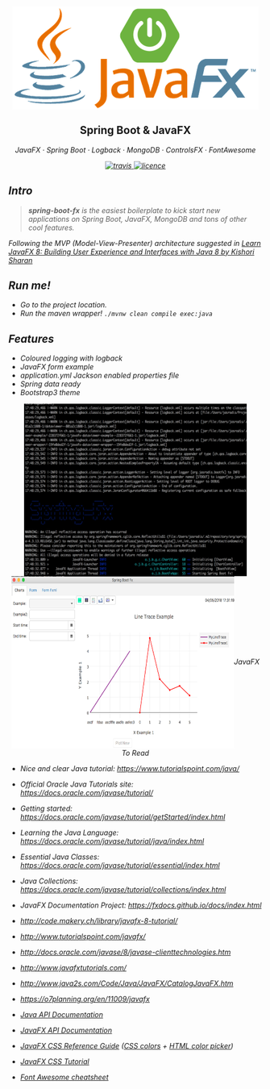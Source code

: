 <p align="center">
	<img align="center" src="src/main/resources/images/boot-fx.png?raw=true"/>
</p>


<h2 align="center">Spring Boot & JavaFX </h2>

<p align="center">
  <em>
  JavaFX
  · Spring Boot
  · Logback
  · MongoDB
  · ControlsFX
  · FontAwesome
</p>

<p align="center">
  <a href="https://travis-ci.org/jasrodis/spring-boot-fx">
    <img alt="travis" src="https://img.shields.io/travis/jasrodis/spring-boot-fx.svg?style=flat-square">
  </a>
  <a href="https://opensource.org/licenses/MIT">
    <img alt="licence" src="https://img.shields.io/badge/License-MIT-yellow.svg?style=flat-square">
  </a>
</p>

## Intro

> **spring-boot-fx** is the easiest boilerplate to kick start new applications on Spring Boot, JavaFX, MongoDB and tons of other cool features.
 
Following the MVP (Model-View-Presenter) architecture suggested in [Learn JavaFX 8: Building User Experience and Interfaces with Java 8 by Kishori Sharan](https://www.apress.com/de/book/9781484211434)

## Run me!

*  Go to the project location.
*  Run the maven wrapper!  `./mvnw clean compile exec:java`

## Features

* Coloured logging with logback
* JavaFX form example
* application.yml Jackson enabled properties file
* Spring data ready
* Bootstrap3 theme

<p align="center">
	<img align="center" src="src/main/resources/images/colors-logback.png?raw=true" alt="colours logback" height="342" width="442"/>
	<img align="center" src="src/main/resources/images/plotly-charts.png?raw=true" alt="charts" height="342" width="442/>
	<img align="center" src="src/main/resources/images/programmatic-form.png?raw=true" alt="form" height="342" width="442/>
</p>


## JavaFX To Read
* Nice and clear Java tutorial: https://www.tutorialspoint.com/java/
* Official Oracle Java Tutorials site: https://docs.oracle.com/javase/tutorial/ 
* Getting started: https://docs.oracle.com/javase/tutorial/getStarted/index.html
* Learning the Java Language: https://docs.oracle.com/javase/tutorial/java/index.html
* Essential Java Classes: https://docs.oracle.com/javase/tutorial/essential/index.html
* Java Collections: https://docs.oracle.com/javase/tutorial/collections/index.html

* JavaFX Documentation Project: https://fxdocs.github.io/docs/index.html
* http://code.makery.ch/library/javafx-8-tutorial/
* http://www.tutorialspoint.com/javafx/
* http://docs.oracle.com/javase/8/javase-clienttechnologies.htm
* http://www.javafxtutorials.com/
* http://www.java2s.com/Code/Java/JavaFX/CatalogJavaFX.htm
* https://o7planning.org/en/11009/javafx

* [Java API Documentation](https://docs.oracle.com/javase/8/docs/api/)
* [JavaFX API Documentation](https://docs.oracle.com/javase/8/javafx/api/toc.htm)
* [JavaFX CSS Reference Guide](https://docs.oracle.com/javase/8/javafx/api/javafx/scene/doc-files/cssref.html) ([CSS colors](https://docs.oracle.com/javase/8/javafx/api/javafx/scene/doc-files/cssref.html#typecolor)  + [HTML color picker](https://html-color-codes.info/old/colorpicker.html))
* [JavaFX CSS Tutorial](https://docs.oracle.com/javafx/2/css_tutorial/jfxpub-css_tutorial.htm)
* [Font Awesome cheatsheet](https://fontawesome.com/cheatsheet)


		


